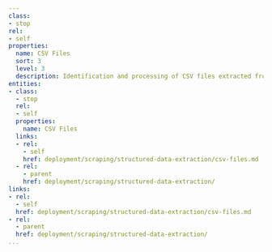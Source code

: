 ```yaml
---
class:
- stop
rel:
- self
properties:
  name: CSV Files
  sort: 3
  level: 3
  description: Identification and processing of CSV files extracted from URLs.
entities:
- class:
  - stop
  rel:
  - self
  properties:
    name: CSV Files
  links:
  - rel:
    - self
    href: deployment/scraping/structured-data-extraction/csv-files.md
  - rel:
    - parent
    href: deployment/scraping/structured-data-extraction/
links:
- rel:
  - self
  href: deployment/scraping/structured-data-extraction/csv-files.md
- rel:
  - parent
  href: deployment/scraping/structured-data-extraction/
...
```

